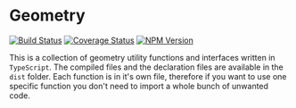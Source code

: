 # Geometry

[![Build Status](https://travis-ci.org/joppe/geometry.svg?branch=master)](https://travis-ci.org/joppe/geometry) [![Coverage Status](https://coveralls.io/repos/github/joppe/geometry/badge.svg?branch=master)](https://coveralls.io/github/joppe/geometry?branch=master)  [![NPM Version](https://img.shields.io/npm/v/@apestaartje/geometry.svg?style=flat-square)](https://www.npmjs.com/package/@apestaartje/geometry)

This is a collection of geometry utility functions and interfaces written in `TypeScript`. The compiled files and the declaration files 
are available in the `dist` folder. 
Each function is in it's own file, therefore if you want to use one specific function you don't need to import a whole
bunch of unwanted code.
